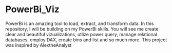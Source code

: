 # PowerBi_Viz
PowerBi is an amazing tool to load, extract, and transform data. In this repository, I will be building on my PowerBi skills. You will see me create clear and beautiful vizualizations, utlize power query, manage relational databases, employ DAX, create bins and list and so much more. This project was inspired by AlextheAnalyst

